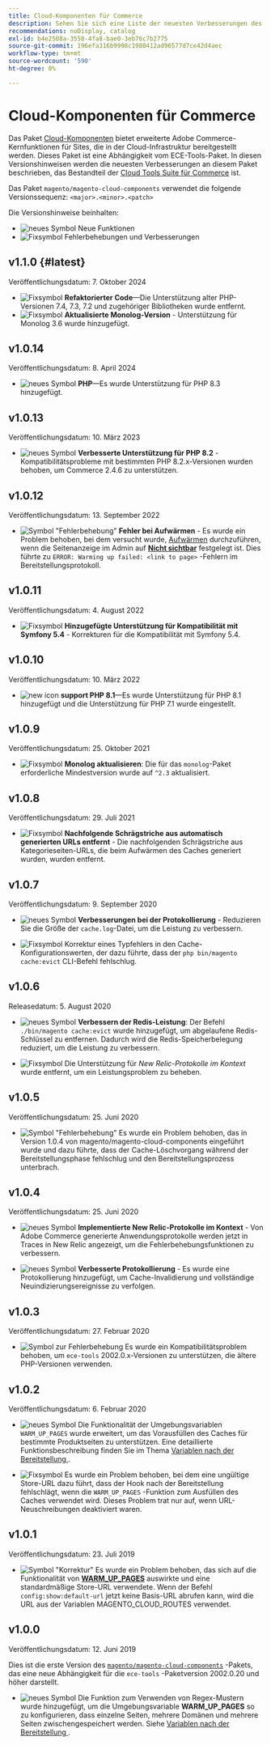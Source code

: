 ```yaml
---
title: Cloud-Komponenten für Commerce
description: Sehen Sie sich eine Liste der neuesten Verbesserungen des Cloud-Komponenten-Pakets an.
recommendations: noDisplay, catalog
exl-id: b4e2508a-3558-4fa8-bae0-3eb76c7b2775
source-git-commit: 196efa316b9998c1980412ad96577d7ce42d4aec
workflow-type: tm+mt
source-wordcount: '590'
ht-degree: 0%

---
```


# Cloud-Komponenten für Commerce

Das Paket [Cloud-Komponenten](https://github.com/magento/magento-cloud-components) bietet erweiterte Adobe Commerce-Kernfunktionen für Sites, die in der Cloud-Infrastruktur bereitgestellt werden. Dieses Paket ist eine Abhängigkeit vom ECE-Tools-Paket. In diesen Versionshinweisen werden die neuesten Verbesserungen an diesem Paket beschrieben, das Bestandteil der [Cloud Tools Suite für Commerce](cloud-tools-suite.md) ist.

Das Paket `magento/magento-cloud-components` verwendet die folgende Versionssequenz: `<major>.<minor>.<patch>`

Die Versionshinweise beinhalten:

- ![neues Symbol](../../assets/new.svg) Neue Funktionen
- ![Fixsymbol](../../assets/fix.svg) Fehlerbehebungen und Verbesserungen

<!--Add release notes below-->

## v1.1.0 {#latest}

Veröffentlichungsdatum: 7. Oktober 2024

- ![Fixsymbol](../../assets/fix.svg) **Refaktorierter Code**—Die Unterstützung alter PHP-Versionen 7.4, 7.3, 7.2 und zugehöriger Bibliotheken wurde entfernt.<!-- MCLOUD-9278 - -->
- ![Fixsymbol](../../assets/fix.svg) **Aktualisierte Monolog-Version** - Unterstützung für Monolog 3.6 wurde hinzugefügt.<!-- MCLOUD-12855 - -->

## v1.0.14

Veröffentlichungsdatum: 8. April 2024

- ![neues Symbol](../../assets/new.svg) **PHP**—Es wurde Unterstützung für PHP 8.3 hinzugefügt.

## v1.0.13

Veröffentlichungsdatum: 10. März 2023

- ![neues Symbol](../../assets/new.svg) **Verbesserte Unterstützung für PHP 8.2** - Kompatibilitätsprobleme mit bestimmten PHP 8.2.x-Versionen wurden behoben, um Commerce 2.4.6 zu unterstützen.

## v1.0.12

Veröffentlichungsdatum: 13. September 2022

- ![Symbol &quot;Fehlerbehebung&quot;](../../assets/fix.svg) **Fehler bei Aufwärmen** - Es wurde ein Problem behoben, bei dem versucht wurde, [Aufwärmen](../environment/variables-post-deploy.md#warm_up_pages) durchzuführen, wenn die Seitenanzeige im Admin auf [**Nicht sichtbar**](https://experienceleague.adobe.com/en/docs/commerce-admin/systems/data-transfer/data-attributes-product#simple-product-csv-file-structure) festgelegt ist. Dies führte zu `ERROR: Warming up failed: <link to page>` -Fehlern im Bereitstellungsprotokoll.<!-- MCLOUD-9134 -->

## v1.0.11

Veröffentlichungsdatum: 4. August 2022

- ![Fixsymbol](../../assets/fix.svg) **Hinzugefügte Unterstützung für Kompatibilität mit Symfony 5.4** - Korrekturen für die Kompatibilität mit Symfony 5.4.<!-- AC-3550 -->

## v1.0.10

Veröffentlichungsdatum: 10. März 2022

- ![new icon](../../assets/new.svg) **support PHP 8.1**—Es wurde Unterstützung für PHP 8.1 hinzugefügt und die Unterstützung für PHP 7.1 wurde eingestellt.

## v1.0.9

Veröffentlichungsdatum: 25. Oktober 2021

- ![Fixsymbol](../../assets/fix.svg) **Monolog aktualisieren**: Die für das `monolog`-Paket erforderliche Mindestversion wurde auf `^2.3` aktualisiert.<!-- ACMP-1263 -->

## v1.0.8

Veröffentlichungsdatum: 29. Juli 2021

- ![Fixsymbol](../../assets/fix.svg) **Nachfolgende Schrägstriche aus automatisch generierten URLs entfernt** - Die nachfolgenden Schrägstriche aus Kategorieseiten-URLs, die beim Aufwärmen des Caches generiert wurden, wurden entfernt.<!--MCLOUD-7192-->

## v1.0.7

Veröffentlichungsdatum: 9. September 2020

- ![neues Symbol](../../assets/new.svg) **Verbesserungen bei der Protokollierung** - Reduzieren Sie die Größe der `cache.log`-Datei, um die Leistung zu verbessern.<!--MCLOUD-6859-->

- ![Fixsymbol](../../assets/fix.svg) Korrektur eines Typfehlers in den Cache-Konfigurationswerten, der dazu führte, dass der `php bin/magento cache:evict` CLI-Befehl fehlschlug.

## v1.0.6

Releasedatum: 5. August 2020

- ![neues Symbol](../../assets/new.svg) **Verbessern der Redis-Leistung**: Der Befehl `./bin/magento cache:evict` wurde hinzugefügt, um abgelaufene Redis-Schlüssel zu entfernen. Dadurch wird die Redis-Speicherbelegung reduziert, um die Leistung zu verbessern.<!--MCLOUD-6023-->

- ![Fixsymbol](../../assets/fix.svg) Die Unterstützung für *New Relic-Protokolle im Kontext* wurde entfernt, um ein Leistungsproblem zu beheben.<!--MCLOUD-6422-->

## v1.0.5

Veröffentlichungsdatum: 25. Juni 2020

- ![Symbol &quot;Fehlerbehebung&quot;](../../assets/fix.svg) Es wurde ein Problem behoben, das in Version 1.0.4 von magento/magento-cloud-components eingeführt wurde und dazu führte, dass der Cache-Löschvorgang während der Bereitstellungsphase fehlschlug und den Bereitstellungsprozess unterbrach.

## v1.0.4

Veröffentlichungsdatum: 25. Juni 2020

- ![neues Symbol](../../assets/new.svg) **Implementierte New Relic-Protokolle im Kontext** - Von Adobe Commerce generierte Anwendungsprotokolle werden jetzt in Traces in New Relic angezeigt, um die Fehlerbehebungsfunktionen zu verbessern.<!--MCLOUD-6029-->

- ![neues Symbol](../../assets/new.svg) **Verbesserte Protokollierung** - Es wurde eine Protokollierung hinzugefügt, um Cache-Invalidierung und vollständige Neuindizierungsereignisse zu verfolgen.<!--MCLOUD-6157-->

## v1.0.3

Veröffentlichungsdatum: 27. Februar 2020

- ![Symbol zur Fehlerbehebung](../../assets/fix.svg) Es wurde ein Kompatibilitätsproblem behoben, um `ece-tools` 2002.0.x-Versionen zu unterstützen, die ältere PHP-Versionen verwenden.

## v1.0.2

Veröffentlichungsdatum: 6. Februar 2020

- ![neues Symbol](../../assets/new.svg) Die Funktionalität der Umgebungsvariablen `WARM_UP_PAGES` wurde erweitert, um das Vorausfüllen des Caches für bestimmte Produktseiten zu unterstützen. Eine detaillierte Funktionsbeschreibung finden Sie im Thema [ Variablen nach der Bereitstellung ](../environment/variables-post-deploy.md#warm_up_pages) .<!--MAGECLOUD-4444-->

- ![Fixsymbol](../../assets/fix.svg) Es wurde ein Problem behoben, bei dem eine ungültige Store-URL dazu führt, dass der Hook nach der Bereitstellung fehlschlägt, wenn die `WARM_UP_PAGES` -Funktion zum Ausfüllen des Caches verwendet wird. Dieses Problem trat nur auf, wenn URL-Neuschreibungen deaktiviert waren.<!-- MAGECLOUD-4094 -->

## v1.0.1

Veröffentlichungsdatum: 23. Juli 2019

- ![Symbol &quot;Korrektur&quot;](../../assets/fix.svg) Es wurde ein Problem behoben, das sich auf die Funktionalität von [**WARM_UP_PAGES**](../environment/variables-post-deploy.md#warm_up_pages) auswirkte und eine standardmäßige Store-URL verwendete. Wenn der Befehl `config:show:default-url` jetzt keine Basis-URL abrufen kann, wird die URL aus der Variablen MAGENTO_CLOUD_ROUTES verwendet.<!-- MAGECLOUD-3866 -->

## v1.0.0

Veröffentlichungsdatum: 12. Juni 2019

Dies ist die erste Version des [`magento/magento-cloud-components`](https://github.com/magento/magento-cloud-components) -Pakets, das eine neue Abhängigkeit für die `ece-tools` -Paketversion 2002.0.20 und höher darstellt.

- ![neues Symbol](../../assets/new.svg) Die Funktion zum Verwenden von Regex-Mustern wurde hinzugefügt, um die Umgebungsvariable **WARM_UP_PAGES** so zu konfigurieren, dass einzelne Seiten, mehrere Domänen und mehrere Seiten zwischengespeichert werden. Siehe [Variablen nach der Bereitstellung ](../environment/variables-post-deploy.md#warm_up_pages).<!--MAGECLOUD-3258-->
